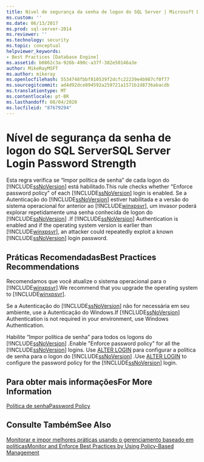 ```yaml
---
title: Nível de segurança da senha de logon do SQL Server | Microsoft Docs
ms.custom: ''
ms.date: 06/13/2017
ms.prod: sql-server-2014
ms.reviewer: ''
ms.technology: security
ms.topic: conceptual
helpviewer_keywords:
- Best Practices [Database Engine]
ms.assetid: b0862c3a-926b-490c-a37f-382e50146a3e
author: MikeRayMSFT
ms.author: mikeray
ms.openlocfilehash: 5534748fbbf810539f2dcfc22239e4b987cf0f77
ms.sourcegitcommit: ad4d92dce894592a259721a1571b1d8736abacdb
ms.translationtype: MT
ms.contentlocale: pt-BR
ms.lasthandoff: 08/04/2020
ms.locfileid: "87679294"
---
```

# <a name="sql-server-login-password-strength"></a><span data-ttu-id="c1c31-102">Nível de segurança da senha de logon do SQL Server</span><span class="sxs-lookup"><span data-stu-id="c1c31-102">SQL Server Login Password Strength</span></span>
  <span data-ttu-id="c1c31-103">Esta regra verifica se “Impor política de senha” de cada logon do [!INCLUDE[ssNoVersion](../../includes/ssnoversion-md.md)] está habilitado.</span><span class="sxs-lookup"><span data-stu-id="c1c31-103">This rule checks whether "Enforce password policy" of each [!INCLUDE[ssNoVersion](../../includes/ssnoversion-md.md)] login is enabled.</span></span> <span data-ttu-id="c1c31-104">Se a Autenticação do [!INCLUDE[ssNoVersion](../../includes/ssnoversion-md.md)] estiver habilitada e a versão do sistema operacional for anterior ao [!INCLUDE[winxpsvr](../../includes/winxpsvr-md.md)], um invasor poderá explorar repetidamente uma senha conhecida de logon do [!INCLUDE[ssNoVersion](../../includes/ssnoversion-md.md)] .</span><span class="sxs-lookup"><span data-stu-id="c1c31-104">If [!INCLUDE[ssNoVersion](../../includes/ssnoversion-md.md)] Authentication is enabled and if the operating system version is earlier than [!INCLUDE[winxpsvr](../../includes/winxpsvr-md.md)], an attacker could repeatedly exploit a known [!INCLUDE[ssNoVersion](../../includes/ssnoversion-md.md)] login password.</span></span>  
  
## <a name="best-practices-recommendations"></a><span data-ttu-id="c1c31-105">Práticas Recomendadas</span><span class="sxs-lookup"><span data-stu-id="c1c31-105">Best Practices Recommendations</span></span>  
 <span data-ttu-id="c1c31-106">Recomendamos que você atualize o sistema operacional para o [!INCLUDE[winxpsvr](../../includes/winxpsvr-md.md)].</span><span class="sxs-lookup"><span data-stu-id="c1c31-106">We recommend that you upgrade the operating system to [!INCLUDE[winxpsvr](../../includes/winxpsvr-md.md)].</span></span>  
  
 <span data-ttu-id="c1c31-107">Se a Autenticação do [!INCLUDE[ssNoVersion](../../includes/ssnoversion-md.md)] não for necessária em seu ambiente, use a Autenticação do Windows.</span><span class="sxs-lookup"><span data-stu-id="c1c31-107">If [!INCLUDE[ssNoVersion](../../includes/ssnoversion-md.md)] Authentication is not required in your environment, use Windows Authentication.</span></span>  
  
 <span data-ttu-id="c1c31-108">Habilite “Impor política de senha” para todos os logons do [!INCLUDE[ssNoVersion](../../includes/ssnoversion-md.md)] .</span><span class="sxs-lookup"><span data-stu-id="c1c31-108">Enable "Enforce password policy" for all the [!INCLUDE[ssNoVersion](../../includes/ssnoversion-md.md)] logins.</span></span> <span data-ttu-id="c1c31-109">Use [ALTER LOGIN](/sql/t-sql/statements/alter-login-transact-sql) para configurar a política de senha para o logon do [!INCLUDE[ssNoVersion](../../includes/ssnoversion-md.md)] .</span><span class="sxs-lookup"><span data-stu-id="c1c31-109">Use [ALTER LOGIN](/sql/t-sql/statements/alter-login-transact-sql) to configure the password policy for the [!INCLUDE[ssNoVersion](../../includes/ssnoversion-md.md)] login.</span></span>  
  
## <a name="for-more-information"></a><span data-ttu-id="c1c31-110">Para obter mais informações</span><span class="sxs-lookup"><span data-stu-id="c1c31-110">For More Information</span></span>  
 [<span data-ttu-id="c1c31-111">Política de senha</span><span class="sxs-lookup"><span data-stu-id="c1c31-111">Password Policy</span></span>](../security/password-policy.md)  
  
## <a name="see-also"></a><span data-ttu-id="c1c31-112">Consulte Também</span><span class="sxs-lookup"><span data-stu-id="c1c31-112">See Also</span></span>  
 [<span data-ttu-id="c1c31-113">Monitorar e impor melhores práticas usando o gerenciamento baseado em políticas</span><span class="sxs-lookup"><span data-stu-id="c1c31-113">Monitor and Enforce Best Practices by Using Policy-Based Management</span></span>](monitor-and-enforce-best-practices-by-using-policy-based-management.md)  
  
  
